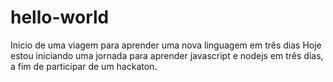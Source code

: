 # hello-world
Inicio de uma viagem para aprender uma nova linguagem em três dias
Hoje estou iniciando uma jornada para aprender javascript e nodejs em três dias, a fim de participar de um hackaton.
